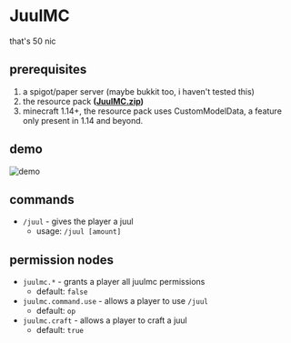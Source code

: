 # JuulMC
that's 50 nic

## prerequisites
1. a spigot/paper server (maybe bukkit too, i haven't tested this)
2. the resource pack **([JuulMC.zip](https://github.com/tetra-fox/JuulMC/releases/latest))**
3. minecraft 1.14+, the resource pack uses CustomModelData, a feature only present in 1.14 and beyond.

## demo
![demo](https://i.imgur.com/8DrduZZ.gif)

## commands
* `/juul` - gives the player a juul
  * usage: `/juul [amount]`
  
## permission nodes
* `juulmc.*` - grants a player all juulmc permissions
  * default: `false`
* `juulmc.command.use` - allows a player to use `/juul`
  * default: `op`
* `juulmc.craft` - allows a player to craft a juul
  * default: `true`
